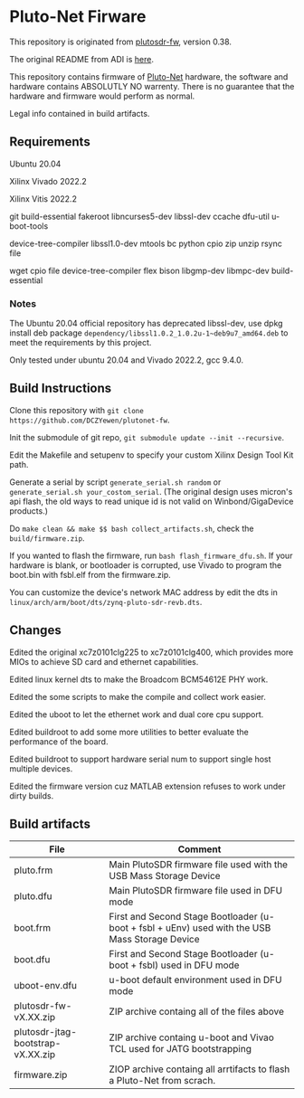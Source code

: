 # Pluto-Net Firware

This repository is originated from [plutosdr-fw](https://github.com/analogdevicesinc/plutosdr-fw), version 0.38.

The original README from ADI is [here](hhttps://github.com/DCZYewen/plutonet-fw/blob/master/README_adi.md).

This repository contains firmware of [Pluto-Net](https://github.com/DCZYewen/plutonet-hw) hardware, the software and hardware contains ABSOLUTLY NO warrenty. There is no guarantee that the hardware and firmware would perform as normal.

Legal info contained in build artifacts.

## Requirements

Ubuntu 20.04

Xilinx Vivado 2022.2

Xilinx Vitis 2022.2

git
build-essential
fakeroot
libncurses5-dev
libssl-dev
ccache
dfu-util
u-boot-tools

device-tree-compiler
libssl1.0-dev mtools
bc
python
cpio
zip
unzip
rsync
file

wget
cpio
file
device-tree-compiler
flex
bison
libgmp-dev
libmpc-dev
build-essential

### Notes
The Ubuntu 20.04 official repository has deprecated libssl-dev, use dpkg install deb package `dependency/libssl1.0.2_1.0.2u-1~deb9u7_amd64.deb` to meet the requirements by this project.

Only tested under ubuntu 20.04 and Vivado 2022.2, gcc 9.4.0.

## Build Instructions

Clone this repository with `git clone https://github.com/DCZYewen/plutonet-fw`.

Init the submodule of git repo, `git submodule update --init --recursive`.

Edit the Makefile and setupenv to specify your custom Xilinx Design Tool Kit path.

Generate a serial by script `generate_serial.sh random` or `generate_serial.sh your_costom_serial`. (The original design uses micron's api flash, the old ways to read unique id is not valid on Winbond/GigaDevice products.)

Do `make clean && make $$ bash collect_artifacts.sh`, check the `build/firmware.zip`.

If you wanted to flash the firmware, run `bash flash_firmware_dfu.sh`. If your hardware is blank, or bootloader is corrupted, use Vivado to program the boot.bin with fsbl.elf from the firmware.zip.

You can customize the device's network MAC address by edit the dts in `linux/arch/arm/boot/dts/zynq-pluto-sdr-revb.dts`.

## Changes

Edited the original xc7z0101clg225 to xc7z0101clg400, which provides more MIOs to achieve SD card and ethernet capabilities.

Edited linux kernel dts to make the Broadcom BCM54612E PHY work.

Edited the some scripts to make the compile and collect work easier.

Edited the uboot to let the ethernet work and dual core cpu support.

Edited buildroot to add some more utilities to better evaluate the performance of the board.

Edited buildroot to support hardware serial num to support single host multiple devices.

Edited the firmware version cuz MATLAB extension refuses to work under dirty builds.

## Build artifacts

| File  | Comment |
| ------------- | ------------- | 
| pluto.frm | Main PlutoSDR firmware file used with the USB Mass Storage Device |
| pluto.dfu | Main PlutoSDR firmware file used in DFU mode |
| boot.frm  | First and Second Stage Bootloader (u-boot + fsbl + uEnv) used with the USB Mass Storage Device |
| boot.dfu  | First and Second Stage Bootloader (u-boot + fsbl) used in DFU mode |
| uboot-env.dfu  | u-boot default environment used in DFU mode |
| plutosdr-fw-vX.XX.zip  | ZIP archive containg all of the files above |  
| plutosdr-jtag-bootstrap-vX.XX.zip  | ZIP archive containg u-boot and Vivao TCL used for JATG bootstrapping |
| firmware.zip | ZIOP archive containg all arrtifacts to flash a Pluto-Net from scrach. |